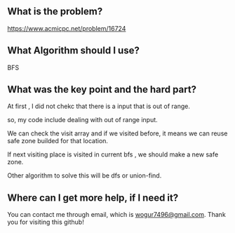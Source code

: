 ## What is the problem?

<https://www.acmicpc.net/problem/16724>

## What Algorithm should I use?

BFS

## What was the key point and the hard part?

At first , I did not chekc that there is a input that is out of range.

so, my code include dealing with out of range input.

We can check the visit array and if we visited before, it means we can reuse safe zone builded for that location.

If next visiting place is visited in current bfs , we should make a new safe zone.

Other algorithm to solve this will be dfs or union-find.

## Where can I get more help, if I need it?

You can contact me through email, which is wogur7496@gmail.com.
Thank you for visiting this github!

